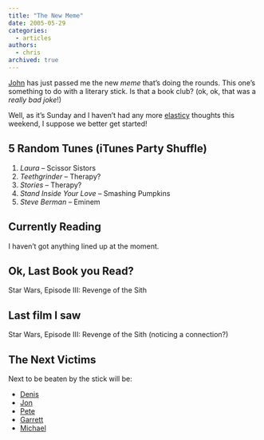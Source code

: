 ```yaml
---
title: "The New Meme"
date: 2005-05-29
categories:
  - articles
authors:
  - chris
archived: true
---
```


[John](https://web.archive.org/web/20060422031025/http://www.joshuaink.com/) has just passed me the new _meme_ that’s doing the rounds. This one’s something to do with a literary stick. Is that a book club? (ok, ok, that was a _really bad joke_!)

Well, as it’s Sunday and I haven’t had any more [elasticy](/blog/about-elastic-layouts/) thoughts this weekend, I suppose we better get started!

## 5 Random Tunes (iTunes Party Shuffle)

1. _Laura_ – Scissor Sistors
2. _Teethgrinder_ – Therapy?
3. _Stories_ – Therapy?
4. _Stand Inside Your Love_ – Smashing Pumpkins
5. _Steve Berman_ – Eminem

## Currently Reading

I haven’t got anything lined up at the moment.

## Ok, Last Book you Read?

Star Wars, Episode III: Revenge of the Sith

## Last film I saw

Star Wars, Episode III: Revenge of the Sith (noticing a connection?)

## The Next Victims

Next to be beaten by the stick will be:

- [Denis](http://www.38one.com/)
- [Jon](http://www.hicksdesign.co.uk/)
- [Pete](http://www.pixelicious.co.uk/)
- [Garrett](http://www.garrettdimon.com/)
- [Michael](http://binarybonsai.com/)
